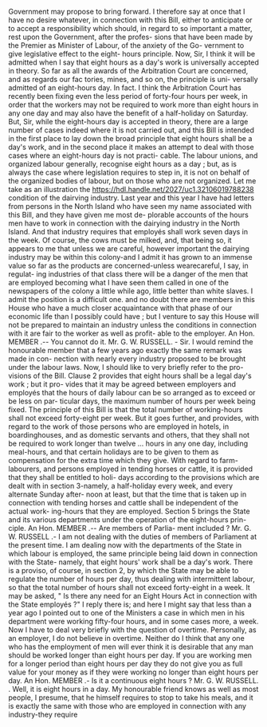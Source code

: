 Government may propose to bring forward. I therefore say at once that I have no desire whatever, in connection with this Bill, either to anticipate or to accept a responsibility which should, in regard to so important a matter, rest upon the Government, after the profes- sions that have been made by the Premier as Minister of Labour, of the anxiety of the Go- vernment to give legislative effect to the eight- hours principle. Now, Sir, I think it will be admitted when I say that eight hours as a day's work is universally accepted in theory. So far as all the awards of the Arbitration Court are concerned, and as regards our fac tories, mines, and so on, the principle is uni- versally admitted of an eight-hours day. In fact. I think the Arbitration Court has recently been fixing even the less period of forty-four hours per week, in order that the workers may not be required to work more than eight hours in any one day and may also have the benefit of a half-holiday on Saturday. But, Sir, while the eight-hours day is accepted in theory, there are a large number of cases indeed where it is not carried out, and this Bill is intended in the first place to lay down the broad principle that eight hours shall be a day's work, and in the second place it makes an attempt to deal with those cases where an eight-hours day is not practi- cable. The labour unions, and organized labour generally, recognise eight hours as a day ; but, as is always the case where legislation requires to step in, it is not on behalf of the organized bodies of labour, but on those who are not organized. Let me take as an illustration the https://hdl.handle.net/2027/uc1.32106019788238 condition of the dairving industry. Last year and this year I have had letters from persons in the North Island who have seen my name associated with this Bill, and they have given me most de- plorable accounts of the hours men have to work in connection with the dairying industry in the North Island. And that industry requires that employés shall work seven days in the week. Of course, the cows must be milked, and, that being so, it appears to me that unless we are careful, however important the dairying industry may be within this colony-and I admit it has grown to an immense value so far as the products are concerned-unless wearecareful, I say, in regulat- ing industries of that class there will be a danger of the men that are employed becoming what I have seen them called in one of the newspapers of the colony a little while ago, little better than white slaves. I admit the position is a difficult one. and no doubt there are members in this House who have a much closer acquaintance with that phase of our economic life than I possibly could have ; but I venture to say this House will not be prepared to maintain an industry unless the conditions in connection with it are fair to the worker as well as profit- able to the employer. An Hon. MEMBER .-- You cannot do it. Mr. G. W. RUSSELL. - Sir. I would remind the honourable member that a few years ago exactly the same remark was made in con- nection with nearly every industry proposed to be brought under the labour laws. Now, I should like to very briefly refer to the pro- visions of the Bill. Clause 2 provides that eight hours shall be a legal day's work ; but it pro- vides that it may be agreed between employers and employés that the hours of daily labour can be so arranged as to exceed or be less on par- ticular days, the maximum number of hours per week being fixed. The principle of this Bill is that the total number of working-hours shall not exceed forty-eight per week. But it goes further, and provides, with regard to the work of those persons who are employed in hotels, in boardinghouses, and as domestic servants and others, that they shall not be required to work longer than twelve ... hours in any one day, including meal-hours, and that certain holidays are to be given to them as compensation for the extra time which they give. With regard to farm-labourers, and persons employed in tending horses or cattle, it is provided that they shall be entitled to holi- days according to the provisions which are dealt with in section 3-namely, a half-holiday every week, and every alternate Sunday after- noon at least, but that the time that is taken up in connection with tending horses and cattle shall be independent of the actual work- ing-hours that they are employed. Section 5 brings the State and its various departments under the operation of the eight-hours prin- ciple. An Hon. MEMBER .-- Are members of Parlia- ment included ? Mr. G. W. RUSSELL .- I am not dealing with the duties of members of Parliament at the present time. I am dealing now with the departments of the State in which labour is employed, the same principle being laid down in connection with the State- namely, that eight hours' work shall be a day's work. There is a proviso, of course, in section 2, by which the State may be able to regulate the number of hours per day, thus dealing with intermittent labour, so that the total number of hours shall not exceed forty-eight in a week. It may be asked, " Is there any need for an Eight Hours Act in connection with the State employés ?" I reply there is; and here I might say that less than a year ago I pointed out to one of the Ministers a case in which men in his department were working fifty-four hours, and in some cases more, a week. Now I have to deal very briefly with the question of overtime. Personally, as an employer, I do not believe in overtime. Neither do I think that any one who has the employment of men will ever think it is desirable that any man should be worked longer than eight hours per day. If you are working men for a longer period than eight hours per day they do not give you as full value for your money as if they were working no longer than eight hours per day. An Hon. MEMBER .- Is it a continuous eight hours ? Mr. G. W. RUSSELL. . Well, it is eight hours in a day. My honourable friend knows as well as most people, I presume, that he himself requires to stop to take his meals, and it is exactly the same with those who are employed in connection with any industry-they require 